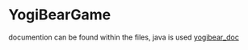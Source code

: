 # YogiBearGame
documention can be found within the files, java is used [yogibear_doc](https://github.com/username/repoName/somePathTo/myExampleCode)
